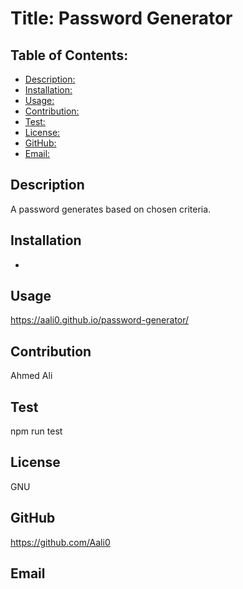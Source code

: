 # Title: Password Generator

## Table of Contents:
* [Description: ](#description)
* [Installation:](#installation)
* [Usage: ](#usage)
* [Contribution: ](#contribution)
* [Test: ](#test)
* [License: ](#license)
* [GitHub: ](#github)
* [Email: ](#email)

## Description
A password generates based on chosen criteria.

## Installation
-

## Usage
https://aali0.github.io/password-generator/

## Contribution
Ahmed Ali

## Test
npm run test

## License
GNU

## GitHub
https://github.com/Aali0

## Email